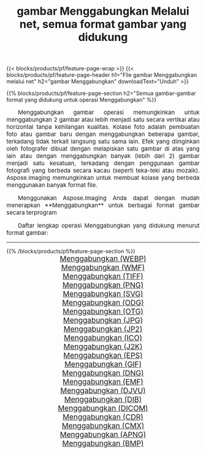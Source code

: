 ﻿---
title: gambar Menggabungkan Melalui net, semua format gambar yang didukung 
weight: 3920
url: /id/net/merge 
lang: id
langdirlevel: 2
locales: zh-hans,ja,it,ru,de,es,fr,nl,id,lt,pl,pt,vi,tr,ko,zh-hant,ar,hi,th,sv,cs,uk,he
description: Menggunakan Aspose.Imaging Anda dapat dengan mudah Menggabungkan gambar Via net
---

{{< blocks/products/pf/feature-page-wrap >}}
{{< blocks/products/pf/feature-page-header h1="File gambar Menggabungkan melalui net" h2="gambar Menggabungkan" downloadText="Unduh" >}}


{{% blocks/products/pf/feature-page-section  h2="Semua gambar-gambar format yang didukung untuk operasi Menggabungkan" %}}
<p align="justify" style="text-indent:2em;font-size:15px;">
Menggabungkan gambar operasi memungkinkan untuk menggabungkan 2 gambar atau lebih menjadi satu secara vertikal atau horizontal tanpa kehilangan kualitas. Kolase foto adalah pembuatan foto atau gambar baru dengan menggabungkan beberapa gambar, terkadang tidak terkait langsung satu sama lain. Efek yang diinginkan oleh fotografer dibuat dengan melapiskan satu gambar di atas yang lain atau dengan menggabungkan banyak (lebih dari 2) gambar menjadi satu kesatuan, terkadang dengan penggunaan gambar fotografi yang berbeda secara kacau (seperti teka-teki atau mozaik). Aspose.Imaging memungkinkan untuk membuat kolase yang berbeda menggunakan banyak format file.
</p>
<p align="justify" style="text-indent:2em;font-size:15px;">
Menggunakan Aspose.Imaging Anda dapat dengan mudah menerapkan **Menggabungkan** untuk berbagai format gambar secara terprogram
</p>
<p align="justify" style="text-indent:2em;font-size:15px;">
Daftar lengkap operasi Menggabungkan yang didukung menurut format gambar:
</p>
<hr/>
{{% /blocks/products/pf/feature-page-section %}}
<div class="container-fluid productfamilypage bg-gray">
    <div class="convertypes bg-gray agp-content section">
        <div class="container">
		<div class="row other-converters" style="gap: 10px;font-size: 19px;text-align:center;">
		    <div class='col-md-2 other-converter remove-lp remove-rp'><a href="/imaging/id/net/merge/webp" style="padding:15px;">Menggabungkan (WEBP)</a></div><div class='col-md-2 other-converter remove-lp remove-rp'><a href="/imaging/id/net/merge/wmf" style="padding:15px;">Menggabungkan (WMF)</a></div><div class='col-md-2 other-converter remove-lp remove-rp'><a href="/imaging/id/net/merge/tiff" style="padding:15px;">Menggabungkan (TIFF)</a></div><div class='col-md-2 other-converter remove-lp remove-rp'><a href="/imaging/id/net/merge/png" style="padding:15px;">Menggabungkan (PNG)</a></div><div class='col-md-2 other-converter remove-lp remove-rp'><a href="/imaging/id/net/merge/svg" style="padding:15px;">Menggabungkan (SVG)</a></div><div class='col-md-2 other-converter remove-lp remove-rp'><a href="/imaging/id/net/merge/odg" style="padding:15px;">Menggabungkan (ODG)</a></div><div class='col-md-2 other-converter remove-lp remove-rp'><a href="/imaging/id/net/merge/otg" style="padding:15px;">Menggabungkan (OTG)</a></div><div class='col-md-2 other-converter remove-lp remove-rp'><a href="/imaging/id/net/merge/jpg" style="padding:15px;">Menggabungkan (JPG)</a></div><div class='col-md-2 other-converter remove-lp remove-rp'><a href="/imaging/id/net/merge/jp2" style="padding:15px;">Menggabungkan (JP2)</a></div><div class='col-md-2 other-converter remove-lp remove-rp'><a href="/imaging/id/net/merge/ico" style="padding:15px;">Menggabungkan (ICO)</a></div><div class='col-md-2 other-converter remove-lp remove-rp'><a href="/imaging/id/net/merge/j2k" style="padding:15px;">Menggabungkan (J2K)</a></div><div class='col-md-2 other-converter remove-lp remove-rp'><a href="/imaging/id/net/merge/eps" style="padding:15px;">Menggabungkan (EPS)</a></div><div class='col-md-2 other-converter remove-lp remove-rp'><a href="/imaging/id/net/merge/gif" style="padding:15px;">Menggabungkan (GIF)</a></div><div class='col-md-2 other-converter remove-lp remove-rp'><a href="/imaging/id/net/merge/dng" style="padding:15px;">Menggabungkan (DNG)</a></div><div class='col-md-2 other-converter remove-lp remove-rp'><a href="/imaging/id/net/merge/emf" style="padding:15px;">Menggabungkan (EMF)</a></div><div class='col-md-2 other-converter remove-lp remove-rp'><a href="/imaging/id/net/merge/djvu" style="padding:15px;">Menggabungkan (DJVU)</a></div><div class='col-md-2 other-converter remove-lp remove-rp'><a href="/imaging/id/net/merge/dib" style="padding:15px;">Menggabungkan (DIB)</a></div><div class='col-md-2 other-converter remove-lp remove-rp'><a href="/imaging/id/net/merge/dicom" style="padding:15px;">Menggabungkan (DICOM)</a></div><div class='col-md-2 other-converter remove-lp remove-rp'><a href="/imaging/id/net/merge/cdr" style="padding:15px;">Menggabungkan (CDR)</a></div><div class='col-md-2 other-converter remove-lp remove-rp'><a href="/imaging/id/net/merge/cmx" style="padding:15px;">Menggabungkan (CMX)</a></div><div class='col-md-2 other-converter remove-lp remove-rp'><a href="/imaging/id/net/merge/apng" style="padding:15px;">Menggabungkan (APNG)</a></div><div class='col-md-2 other-converter remove-lp remove-rp'><a href="/imaging/id/net/merge/bmp" style="padding:15px;">Menggabungkan (BMP)</a></div>
                </div>
        </div>
    </div>
</div>
<br/>
